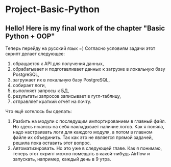 # Project-Basic-Python
## Hello! Here is my final work of the chapter "Basic Python + OOP"

 
Теперь перейду на русский язык =)
Согласно условиям задачи этот скрипт делает следующее:
1. обращается к API для получения данных,
2. обрабатывает и подготавливает данных к загрузке в локальную базу PostgreSQL,
3. загружает их в локальную базу PostgreSQL,
4. собирает логи,
5. выполняет запросы к БД,
6. результаты запросов записывает в гугл-таблицу,
7. отправляет краткий отчёт на почту.


Что ещё хотелось бы сделать:
1. Разбить на модули с последущим импортированием в главный файл. Но здесь нюансы на себя накладывает наличие логов. Как я поняла, надо настраивать логи для каждого модуля, а потом в главном файле их объединить. Так как это не является прямой задачей, решила пока оставить этот вопрос.
2. Автоматизировать. Но это уже в следующей главе. Как я понимаю, теперь этот скрипт можно помещать в какой-нибудь Airflow и запускать, например, каждый день в 9 утра. 
